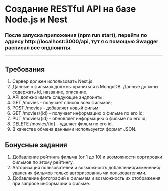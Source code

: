 # Создание RESTful API на базе Node.js и Nest

### После запуска приложения (npm run start), перейти по адресу http://localhost:3000/api, тут я с помощью Swagger расписал все эндпоинты. 

***
## Требования
1. Сервер должен использовать Nest.js.
2. Данные о фильмах должны храниться в MongoDB. Данные должны содержать id, название, описание.
3. API должно иметь следующие эндпоинты:
4. GET /movies - получает список всех фильмов;
5. POST /movies - добавляет новый фильм;
6. GET /movies/{id} - получает информацию о фильме по его id;
7. PUT /movies/{id} - обновляет информацию о фильме по его id;
8. DELETE /movies/{id} - удаляет фильм по его id.
9. В качестве обмена данными используется формат JSON.

## Бонусные задания
1. Добавление рейтинга фильма (от 1 до 10) и возможности сортировки фильмов по этому рейтингу.
2. Авторизация пользователей и возможность добавления/изменения/удаления фильмов только авторизованными пользователями.
3. Добавление фотографий к фильмам и возможность их отображения при запросе информации о фильме.

